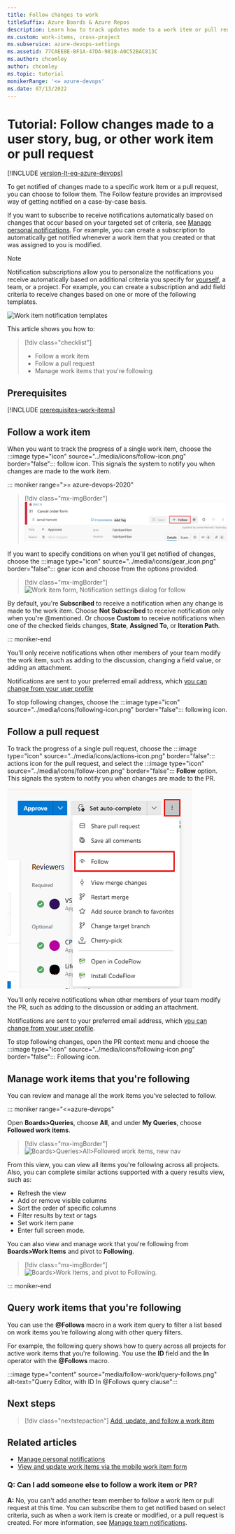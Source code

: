 ```yaml
---
title: Follow changes to work
titleSuffix: Azure Boards & Azure Repos
description: Learn how to track updates made to a work item or pull request by following it when using Azure Boards or Azure Repos.
ms.custom: work-items, cross-project
ms.subservice: azure-devops-settings
ms.assetid: 77CAEE8E-BF1A-47DA-9818-A0C52BAC813C
ms.author: chcomley
author: chcomley
ms.topic: tutorial
monikerRange: '<= azure-devops'
ms.date: 07/13/2022
---
```


# Tutorial: Follow changes made to a user story, bug, or other work item or pull request  

[!INCLUDE [version-lt-eq-azure-devops](../../includes/version-lt-eq-azure-devops.md)]

<a id="follow"></a>  

To get notified of changes made to a specific work item or a pull request, you can choose to follow them. The Follow feature provides an improvised way of getting notified on a case-by-case basis. 

If you want to subscribe to receive notifications automatically based on changes that occur based on your targeted set of criteria, see [Manage personal notifications](../../organizations/notifications/manage-your-personal-notifications.md). For example, you can create a subscription to automatically get notified whenever a work item that you created or that was assigned to you is modified. 

> [!NOTE]  
> Notification subscriptions allow you to personalize the notifications you receive automatically based on additional criteria you specify for [yourself](../../organizations/notifications/manage-your-personal-notifications.md), a team, or a project. For example, you can create a subscription and add field criteria to receive changes based on one or more of the following templates. 
>
> ![Work item notification templates](media/follow-work/work-item-notifications.png) 

This article shows you how to:

>[!div class="checklist"]  
> * Follow a work item
> * Follow a pull request 
> * Manage work items that you're following

  

## Prerequisites

[!INCLUDE [prerequisites-work-items](../includes/prerequisites-work-items.md)]

## Follow a work item

When you want to track the progress of a single work item, choose the :::image type="icon" source="../media/icons/follow-icon.png" border="false"::: follow icon. This signals the system to notify you when changes are made to the work item.  

::: moniker range=">= azure-devops-2020"

> [!div class="mx-imgBorder"]  
> ![Work item form, Follow icon control](media/follow-work/follow-work-item.png) 

If you want to specify conditions on when you'll get notified of changes, choose the :::image type="icon" source="../media/icons/gear_icon.png" border="false"::: gear icon and choose from the options provided. 

> [!div class="mx-imgBorder"]  
> ![Work item form, Notification settings dialog for follow](media/follow-work/notification-settings-for-follow.png) 

By default, you're **Subscribed** to receive a notification when any change is made to the work item. Choose **Not Subscribed** to receive notification only when you're @mentioned. Or choose **Custom** to receive notifications when one of the checked fields changes, **State**, **Assigned To**, or **Iteration Path**. 

::: moniker-end

You'll only receive notifications when other members of your team modify the work item, such as adding to the discussion, changing a field value, or adding an attachment. 

Notifications are sent to your preferred email address, which [you can change from your user profile](../../organizations/notifications/change-email-address.md)

To stop following changes, choose the  :::image type="icon" source="../media/icons/following-icon.png" border="false":::  following icon.
 
<a id="follow-pr"></a>

## Follow a pull request 

To track the progress of a single pull request, choose the  :::image type="icon" source="../media/icons/actions-icon.png" border="false"::: actions icon for the pull request, and select the :::image type="icon" source="../media/icons/follow-icon.png" border="false"::: **Follow** option. This signals the system to notify you when changes are made to the PR.  

<img src="media/follow-pull-request.png" alt="Pull Request, context menu, Follow icon option" />  

You'll only receive notifications when other members of your team modify the PR, such as adding to the discussion or adding an attachment. 

Notifications are sent to your preferred email address, which [you can change from your user profile](../../organizations/notifications/change-email-address.md).  

To stop following changes, open the PR context menu and choose the  :::image type="icon" source="../media/icons/following-icon.png" border="false":::  Following icon. 

## Manage work items that you're following  

You can review and manage all the work items you've selected to follow.

::: moniker range="<=azure-devops"

Open **Boards>Queries**, choose **All**, and under **My Queries**, choose **Followed work items**.   

> [!div class="mx-imgBorder"]  
> ![Boards>Queries>All>Followed work items, new nav](media/follow-work/following-work-items-vert.png)   

From this view, you can view all items you're following across all projects. Also, you can complete similar actions supported with a query results view, such as:
- Refresh the view
- Add or remove visible columns
- Sort the order of specific columns
- Filter results by text or tags 
- Set work item pane
- Enter full screen mode. 

You can also view and manage work that you're following from **Boards>Work Items** and pivot to **Following**. 

> [!div class="mx-imgBorder"]  
> ![Boards>Work Items, and pivot to Following.](media/follow-work/open-work-items-vert.png)   

::: moniker-end   

 

## Query work items that you're following

You can use the **\@Follows** macro in a work item query to filter a list based on work items you're following along with other query filters. 

For example, the following query shows how to query across all projects for active work items that you're following. You use the **ID** field and the **In** operator with the **\@Follows** macro.  

:::image type="content" source="media/follow-work/query-follows.png" alt-text="Query Editor, with ID In @Follows query clause":::

## Next steps

> [!div class="nextstepaction"]
> [Add, update, and follow a work item](../backlogs/add-work-items.md) 

## Related articles  

- [Manage personal notifications](../../organizations/notifications/manage-your-personal-notifications.md)  
- [View and update work items via the mobile work item form](../../project/navigation/mobile-work.md)  

### Q: Can I add someone else to follow a work item or PR?

**A:** No, you can't add another team member to follow a work item or pull request at this time. You can subscribe them to get notified based on select criteria, such as when a work item is create or modified, or a pull request is created. For more information, see [Manage team notifications](../../organizations/notifications/manage-team-group-global-organization-notifications.md).	
